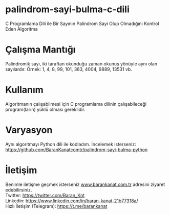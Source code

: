 # palindrom-sayi-bulma-c-dili
C Programlama Dili ile Bir Sayının Palindrom Sayi Olup Olmadığını Kontrol Eden Algoritma

# Çalışma Mantığı
Palindromik sayı, iki taraftan okunduğu zaman okunuş yönüyle aynı olan sayılardır. Örnek: 1, 4, 8, 99, 101, 363, 4004, 9889, 13531 vb.

# Kullanım
Algoritmanın çalışabilmesi için C programlama dilinin çalışabileceği program(ların) yüklü olması gereklidir.

# Varyasyon
Aynı algoritmayı Python dili ile kodladım. İncelemek isterseniz: https://github.com/BaranKanatcomtr/palindrom-sayi-bulma-python

# İletişim
Benimle iletişme geçmek isterseniz www.barankanat.com.tr adresini ziyaret edebilirsiniz.                          
Twitter: https://twitter.com/Baran_Knt                          
Linkedin: https://www.linkedin.com/in/baran-kanat-21b77318a/                          
Hızlı İletişim (Telegram): https://t.me/barankanat                          
